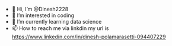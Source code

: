 - 👋 Hi, I’m @Dinesh2228
- 👀 I’m interested in coding
- 🌱 I’m currently learning data science
- 📫 How to reach me via linkdin my url is  https://www.linkedin.com/in/dinesh-polamarasetti-094407229

<!---
Dinesh2228/Dinesh2228 is a ✨ special ✨ repository because its `README.md` (this file) appears on your GitHub profile.
You can click the Preview link to take a look at your changes.
--->
